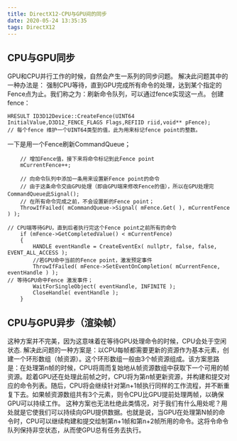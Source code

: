 ```yaml
---
title: DirectX12-CPU与GPU间的同步
date: 2020-05-24 13:35:35
tags: DirectX12
---
```

## CPU与GPU同步
GPU和CPU并行工作的时候，自然会产生一系列的同步问题。
解决此问题其中的一种办法是： 强制CPU等待，直到GPU完成所有命令的处理，达到某个指定的Fence点为止。我们称之为：刷新命令队列，可以通过fence实现这一点。
创建fence：
~~~
HRESULT ID3D12Device::CreateFence(UINT64 InitialValue,D3D12_FENCE_FLAGS Flags,REFIID riid,void** pFence);
// 每个fence 维护一个UINT64类型的值，此为用来标记fence point的整数。
~~~

一下是用一个Fence刷新CommandQueue；
~~~
    // 增加Fence值，接下来将命令标记到此Fence point
    mCurrentFence++; 
	
    // 向命令队列中添加一条用来设置新Fence point的命令
    // 由于这条命令交由GPU处理（即由GPU端来修改Fence的值），所以在GPU处理完CommandQueue此Signal();
    // 在所有命令完成之前，不会设置新的Fence point；
    ThrowIfFailed( mCommandQueue->Signal( mFence.Get( ), mCurrentFence ) );

// CPU端等待GPU，直到后者执行完这个Fence point之前所有的命令
	if (mFence->GetCompletedValue() < mCurrentFence)
	{
		HANDLE eventHandle = CreateEventEx( nullptr, false, false, EVENT_ALL_ACCESS );
        //若GPU命中当前的Fence point，激发预定事件
		ThrowIfFailed( mFence->SetEventOnCompletion( mCurrentFence, eventHandle ) );
// 等待GPU命中Fence 激发事件；
		WaitForSingleObject( eventHandle, INFINITE );
		CloseHandle( eventHandle );
	}
~~~
## CPU与GPU异步（渲染帧）
这种方案并不完美，因为这意味着在等待GPU处理命令的时候，CPU会处于空闲状态.
解决此问题的一种方案是：以CPU每帧都需要更新的资源作为基本元素，创建一个环形数组（帧资源）。这个环形数组一般由3个帧资源组成。该方案思路是：在处理第n帧的时候，CPU将周而复始地从帧资源数组中获取下一个可用的帧资源。趁着GPU还在处理此前帧之时，CPU将为第n帧更新资源，并构建和提交对应的命令列表。随后，CPU将会继续针对第n+1帧执行同样的工作流程，并不断重复下去。如果帧资源数组共有3个元素，则令CPU比GPU提前处理两帧，以确保GPU可以持续工作。
    这种方案也无法杜绝此类情况，对于我们有什么用处呢？用处就是它使我们可以持续向GPU提供数据。也就是说，当GPU在处理第N帧的命令时，CPU可以继续构建和提交绘制第n+1帧和第n+2帧所用的命令。这将令命令队列保持非空状态，从而使GPU总有任务去执行。